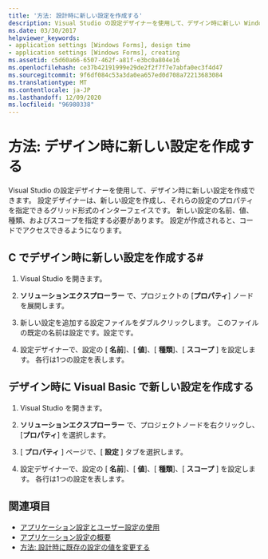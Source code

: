 ```yaml
---
title: '方法: 設計時に新しい設定を作成する'
description: Visual Studio の設定デザイナーを使用して、デザイン時に新しい Windows フォーム設定を作成する方法について説明します。
ms.date: 03/30/2017
helpviewer_keywords:
- application settings [Windows Forms], design time
- application settings [Windows Forms], creating
ms.assetid: c5d60a66-6507-462f-a81f-e3bc0a804e16
ms.openlocfilehash: ce37b42191999e29de2f2f7f7e7abfa0ec3f4d47
ms.sourcegitcommit: 9f6df084c53a3da0ea657ed0d708a72213683084
ms.translationtype: MT
ms.contentlocale: ja-JP
ms.lasthandoff: 12/09/2020
ms.locfileid: "96980338"
---
```

# <a name="how-to-create-a-new-setting-at-design-time"></a>方法: デザイン時に新しい設定を作成する

Visual Studio の設定デザイナーを使用して、デザイン時に新しい設定を作成できます。 設定デザイナーは、新しい設定を作成し、それらの設定のプロパティを指定できるグリッド形式のインターフェイスです。 新しい設定の名前、値、種類、およびスコープを指定する必要があります。 設定が作成されると、コードでアクセスできるようになります。

## <a name="create-a-new-setting-at-design-time-in-c"></a>C でデザイン時に新しい設定を作成する\#

1. Visual Studio を開きます。

2. **ソリューションエクスプローラー** で、プロジェクトの [**プロパティ**] ノードを展開します。

3. 新しい設定を追加する設定ファイルをダブルクリックします。 このファイルの既定の名前は設定です。設定です。

4. 設定デザイナーで、設定の [ **名前**]、[ **値**]、[ **種類**]、[ **スコープ** ] を設定します。 各行は1つの設定を表します。

## <a name="create-a-new-setting-at-design-time-in-visual-basic"></a>デザイン時に Visual Basic で新しい設定を作成する

1. Visual Studio を開きます。

2. **ソリューションエクスプローラー** で、プロジェクトノードを右クリックし、[**プロパティ**] を選択します。

3. [ **プロパティ** ] ページで、[ **設定** ] タブを選択します。

4. 設定デザイナーで、設定の [ **名前**]、[ **値**]、[ **種類**]、[ **スコープ** ] を設定します。 各行は1つの設定を表します。

## <a name="see-also"></a>関連項目

- [アプリケーション設定とユーザー設定の使用](using-application-settings-and-user-settings.md)
- [アプリケーション設定の概要](application-settings-overview.md)
- [方法: 設計時に既存の設定の値を変更する](how-to-change-the-value-of-an-existing-setting-at-design-time.md)
